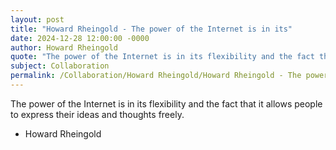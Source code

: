 ```yaml
---
layout: post
title: "Howard Rheingold - The power of the Internet is in its"
date: 2024-12-28 12:00:00 -0000
author: Howard Rheingold
quote: "The power of the Internet is in its flexibility and the fact that it allows people to express their ideas and thoughts freely."
subject: Collaboration
permalink: /Collaboration/Howard Rheingold/Howard Rheingold - The power of the Internet is in its
---
```


The power of the Internet is in its flexibility and the fact that it allows people to express their ideas and thoughts freely.

- Howard Rheingold
